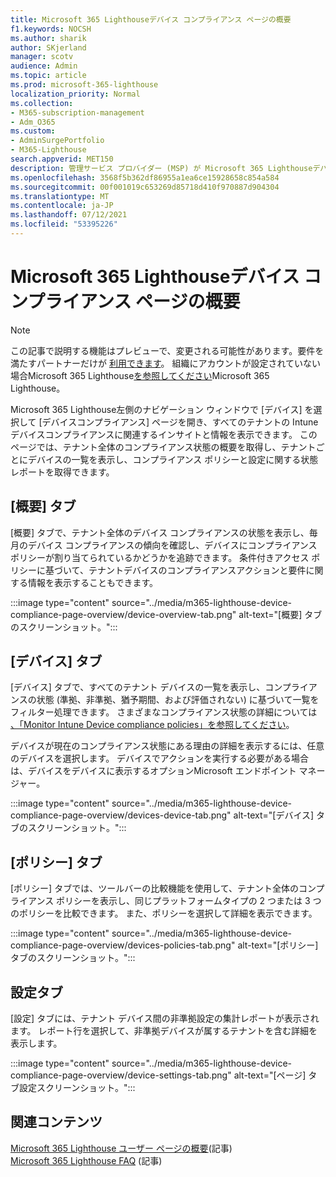 ```yaml
---
title: Microsoft 365 Lighthouseデバイス コンプライアンス ページの概要
f1.keywords: NOCSH
ms.author: sharik
author: SKjerland
manager: scotv
audience: Admin
ms.topic: article
ms.prod: microsoft-365-lighthouse
localization_priority: Normal
ms.collection:
- M365-subscription-management
- Adm_O365
ms.custom:
- AdminSurgePortfolio
- M365-Lighthouse
search.appverid: MET150
description: 管理サービス プロバイダー (MSP) が Microsoft 365 Lighthouseデバイスコンプライアンス ページについて説明します。
ms.openlocfilehash: 3568f5b362df86955a1ea6ce15928658c854a584
ms.sourcegitcommit: 00f001019c653269d85718d410f970887d904304
ms.translationtype: MT
ms.contentlocale: ja-JP
ms.lasthandoff: 07/12/2021
ms.locfileid: "53395226"
---
```

# <a name="microsoft-365-lighthouse-device-compliance-page-overview"></a>Microsoft 365 Lighthouseデバイス コンプライアンス ページの概要

> [!NOTE]
> この記事で説明する機能はプレビューで、変更される可能性があります。要件を満たすパートナーだけが [利用できます](m365-lighthouse-requirements.md)。 組織にアカウントが設定されていない場合Microsoft 365 Lighthouse[を参照してください](m365-lighthouse-sign-up.md)Microsoft 365 Lighthouse。

Microsoft 365 Lighthouse左側のナビゲーション ウィンドウで [デバイス] を選択して [デバイスコンプライアンス] ページを開き、すべてのテナントの Intune デバイスコンプライアンスに関連するインサイトと情報を表示できます。 このページでは、テナント全体のコンプライアンス状態の概要を取得し、テナントごとにデバイスの一覧を表示し、コンプライアンス ポリシーと設定に関する状態レポートを取得できます。

## <a name="overview-tab"></a>[概要] タブ  
  
[概要] タブで、テナント全体のデバイス コンプライアンスの状態を表示し、毎月のデバイス コンプライアンスの傾向を確認し、デバイスにコンプライアンス ポリシーが割り当てられているかどうかを追跡できます。 条件付きアクセス ポリシーに基づいて、テナントデバイスのコンプライアンスアクションと要件に関する情報を表示することもできます。

:::image type="content" source="../media/m365-lighthouse-device-compliance-page-overview/device-overview-tab.png" alt-text="[概要] タブのスクリーンショット。":::

## <a name="devices-tab"></a>[デバイス] タブ

[デバイス] タブで、すべてのテナント デバイスの一覧を表示し、コンプライアンスの状態 (準拠、非準拠、猶予期間、および評価されない) に基づいて一覧をフィルター処理できます。 さまざまなコンプライアンス状態の詳細については [、「Monitor Intune Device compliance policies」を参照してください](/mem/intune/protect/compliance-policy-monitor)。

デバイスが現在のコンプライアンス状態にある理由の詳細を表示するには、任意のデバイスを選択します。 デバイスでアクションを実行する必要がある場合は、デバイスをデバイスに表示するオプションMicrosoft エンドポイント マネージャー。

:::image type="content" source="../media/m365-lighthouse-device-compliance-page-overview/devices-device-tab.png" alt-text="[デバイス] タブのスクリーンショット。":::

## <a name="policies-tab"></a>[ポリシー] タブ

[ポリシー] タブでは、ツールバーの比較機能を使用して、テナント全体のコンプライアンス ポリシーを表示し、同じプラットフォームタイプの 2 つまたは 3 つのポリシーを比較できます。 また、ポリシーを選択して詳細を表示できます。

:::image type="content" source="../media/m365-lighthouse-device-compliance-page-overview/devices-policies-tab.png" alt-text="[ポリシー] タブのスクリーンショット。":::

## <a name="settings-tab"></a>設定タブ

[設定] タブには、テナント デバイス間の非準拠設定の集計レポートが表示されます。 レポート行を選択して、非準拠デバイスが属するテナントを含む詳細を表示します。

:::image type="content" source="../media/m365-lighthouse-device-compliance-page-overview/device-settings-tab.png" alt-text="[ページ] タブ設定スクリーンショット。":::

## <a name="related-content"></a>関連コンテンツ

[Microsoft 365 Lighthouse ユーザー ページの概要](m365-lighthouse-users-page-overview.md)(記事)\
[Microsoft 365 Lighthouse FAQ](m365-lighthouse-faq.yml) (記事)

